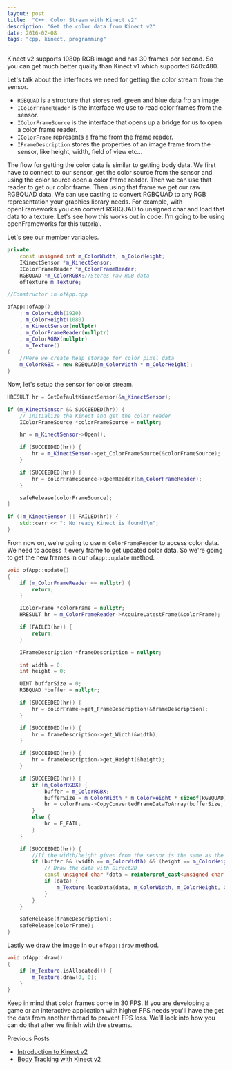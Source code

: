 ```yaml
---
layout: post
title:  "C++: Color Stream with Kinect v2"
description: "Get the color data from Kinect v2"
date: 2016-02-08
tags: "cpp, kinect, programming"
---
```


Kinect v2 supports 1080p RGB image and has 30 frames per second. So you can get much better quality than Kinect v1 which supported 640x480.

Let's talk about the interfaces we need for getting the color stream from the sensor.

- `RGBQUAD` is a structure that stores red, green and blue data fro an image.
- `IColorFrameReader` is the interface we use to read color frames from the sensor.
- `IColorFrameSource` is the interface that opens up a bridge for us to open a color frame reader.
- `IColorFrame` represents a frame from the frame reader.
- `IFrameDescription` stores the properties of an image frame from the sensor, like height, width, field of view etc...

The flow for getting the color data is similar to getting body data. We first have to connect to our sensor, get the color source from the sensor and using the color source open a color frame reader. Then we can use that reader to get our color frame. Then using that frame we get our raw RGBQUAD data. We can use casting to convert RGBQUAD to any RGB representation your graphics library needs. For example, with openFrameworks you can convert RGBQUAD to unsigned char and load that data to a texture. Let's see how this works out in code. I'm going to be using openFrameworks for this tutorial.

Let's see our member variables.

```cpp
private:
    const unsigned int m_ColorWidth, m_ColorHeight;
    IKinectSensor *m_KinectSensor;
    IColorFrameReader *m_ColorFrameReader;
    RGBQUAD *m_ColorRGBX;//Stores raw RGB data
    ofTexture m_Texture;

//Constructor in ofApp.cpp

ofApp::ofApp()
    : m_ColorWidth(1920)
    , m_ColorHeight(1080)
    , m_KinectSensor(nullptr)
    , m_ColorFrameReader(nullptr)
    , m_ColorRGBX(nullptr)
    , m_Texture()
{
    //Here we create heap storage for color pixel data
    m_ColorRGBX = new RGBQUAD[m_ColorWidth * m_ColorHeight];
}
```


Now, let's setup the sensor for color stream.

```cpp
HRESULT hr = GetDefaultKinectSensor(&m_KinectSensor);

if (m_KinectSensor && SUCCEEDED(hr)) {
    // Initialize the Kinect and get the color reader
    IColorFrameSource *colorFrameSource = nullptr;

    hr = m_KinectSensor->Open();

    if (SUCCEEDED(hr)) {
        hr = m_KinectSensor->get_ColorFrameSource(&colorFrameSource);
    }

    if (SUCCEEDED(hr)) {
        hr = colorFrameSource->OpenReader(&m_ColorFrameReader);
    }

    safeRelease(colorFrameSource);
}

if (!m_KinectSensor || FAILED(hr)) {
    std::cerr << ": No ready Kinect is found!\n";
}
```

From now on, we're going to use `m_ColorFrameReader` to access color data. We need to access it every frame to get updated color data. So we're going to get the new frames in our `ofApp::update` method.

```cpp
void ofApp::update()
{
    if (m_ColorFrameReader == nullptr) {
        return;
    }

    IColorFrame *colorFrame = nullptr;
    HRESULT hr = m_ColorFrameReader->AcquireLatestFrame(&colorFrame);

    if (FAILED(hr)) {
        return;
    }

    IFrameDescription *frameDescription = nullptr;

    int width = 0;
    int height = 0;

    UINT bufferSize = 0;
    RGBQUAD *buffer = nullptr;

    if (SUCCEEDED(hr)) {
        hr = colorFrame->get_FrameDescription(&frameDescription);
    }

    if (SUCCEEDED(hr)) {
        hr = frameDescription->get_Width(&width);
    }

    if (SUCCEEDED(hr)) {
        hr = frameDescription->get_Height(&height);
    }

    if (SUCCEEDED(hr)) {
        if (m_ColorRGBX) {
            buffer = m_ColorRGBX;
            bufferSize = m_ColorWidth * m_ColorHeight * sizeof(RGBQUAD);
            hr = colorFrame->CopyConvertedFrameDataToArray(bufferSize, reinterpret_cast<BYTE *>(buffer), ColorImageFormat_Rgba);
        }
        else {
            hr = E_FAIL;
        }
    }

    if (SUCCEEDED(hr)) {
        //If the width/height given from the sensor is the same as the default resolution, it means we get a valid data
        if (buffer && (width == m_ColorWidth) && (height == m_ColorHeight)) {
            // Draw the data with Direct2D
            const unsigned char *data = reinterpret_cast<unsigned char *>(buffer);
            if (data) {
                m_Texture.loadData(data, m_ColorWidth, m_ColorHeight, GL_RGBA);
            }
        }
    }

    safeRelease(frameDescription);
    safeRelease(colorFrame);
}
```

Lastly we draw the image in our `ofApp::draw` method.


```cpp
void ofApp::draw()
{
    if (m_Texture.isAllocated()) {
        m_Texture.draw(0, 0);
    }
}
```

Keep in mind that color frames come in 30 FPS. If you are developing a game or an interactive application with higher FPS needs you'll have the get the data from another thread to prevent FPS loss. We'll look into how you can do that after we finish with the streams.

Previous Posts

- [Introduction to Kinect v2][intro_kinect_link]
- [Body Tracking with Kinect v2][body_tracking_link]

[intro_kinect_link]: http://zmc.space/2016/kinect-v2-introduction/
[body_tracking_link]: http://zmc.space/2016/kinect-v2-body-tracking/

